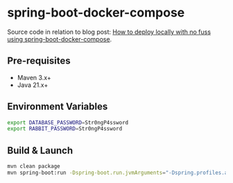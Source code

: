 # spring-boot-docker-compose

Source code in relation to blog post: [How to deploy locally with no fuss using spring-boot-docker-compose](https://dev.to/migrosonline/how-to-deploy-locally-with-no-fuss-using-spring-boot-docker-compose-4a88-temp-slug-7300696).

## Pre-requisites

- Maven 3.x+
- Java 21.x+

## Environment Variables

```bash
export DATABASE_PASSWORD=Str0ngP4ssword
export RABBIT_PASSWORD=Str0ngP4ssword
```

## Build & Launch

```bash
mvn clean package
mvn spring-boot:run -Dspring-boot.run.jvmArguments="-Dspring.profiles.active=LOCAL"
```
